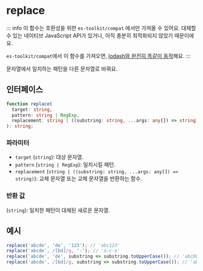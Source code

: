 # replace

::: info
이 함수는 호환성을 위한 `es-toolkit/compat` 에서만 가져올 수 있어요. 대체할 수 있는 네이티브 JavaScript API가 있거나, 아직 충분히 최적화되지 않았기 때문이에요.

`es-toolkit/compat`에서 이 함수를 가져오면, [lodash와 완전히 똑같이 동작](../../../compatibility.md)해요.
:::

문자열에서 일치하는 패턴을 다른 문자열로 바꿔요.

## 인터페이스

```typescript
function replace(
  target: string,
  pattern: string | RegExp,
  replacement: string | ((substring: string, ...args: any[]) => string)
): string;
```

### 파라미터

- `target` (`string`): 대상 문자열.
- `pattern` (`string | RegExp`): 일치시킬 패턴.
- `replacement` (`string | ((substring: string, ...args: any[]) => string)`): 교체 문자열 또는 교체 문자열을 반환하는 함수.

### 반환 값

(`string`): 일치한 패턴이 대체된 새로운 문자열.

## 예시

```typescript
replace('abcde', 'de', '123'); // 'abc123'
replace('abcde', /[bd]/g, '-'); // 'a-c-e'
replace('abcde', 'de', substring => substring.toUpperCase()); // 'abcDE'
replace('abcde', /[bd]/g, substring => substring.toUpperCase()); // 'aBcDe'
```
